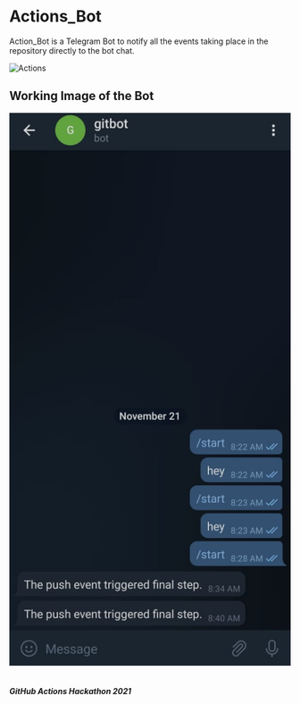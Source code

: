 # Actions_Bot

Action_Bot is a Telegram Bot to notify all the events taking place in the repository directly to the bot chat.

![Actions](https://github.com/Raswanth8/Actions_Bot/actions/workflows/notifier.yml/badge.svg)

## Working Image of the Bot
![alt text](./images/Telbot.jpg)
<br>
<br>
<br>
***GitHub Actions Hackathon 2021***
